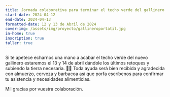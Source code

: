 ```yaml
---
title: Jornada colaborativa para terminar el techo verde del gallinero
start-date: 2024-04-12
end-date: 2024-04-13
formatted-date: 12 y 13 de Abril de 2024
cover-img: /assets/img/proyecto/gallineroportatil.jpg
in-home: true
inscription: true
taller: true
---
```


Si te apetece echarnos una mano a acabar el techo verde del nuevo gallinero estaremos el 13 y 14 de abril dándole los últimos retoques y subiendo la tierra necesaria. 🙏🏽 Toda ayuda será bien recibida y agradecida con almuerzo, cerveza y barbacoa así que porfa escríbenos para confirmar tu asistencia y necesidades alimenticias.

Mil gracias por vuestra colaboración.
